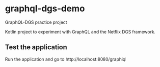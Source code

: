 # graphql-dgs-demo
GraphQL-DGS practice project

Kotlin project to experiment with GraphQL and the Netflix DGS framework.

## Test the application

Run the application and go to http://localhost:8080/graphiql

